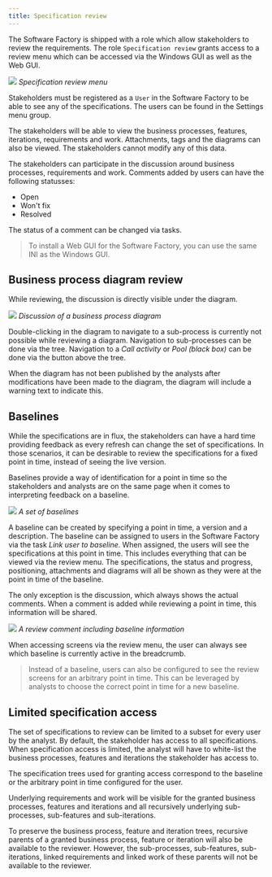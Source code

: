 ```yaml
---
title: Specification review
---
```


The Software Factory is shipped with a role which allow stakeholders to review the requirements. The role `Specification review` grants access to a review menu which can be accessed via the Windows GUI as well as the Web GUI.

![](assets/sf/specification_review_menu.png)
*Specification review menu*

Stakeholders must be registered as a `User` in the Software Factory to be able to see any of the specifications. The users can be found in the Settings menu group.

The stakeholders will be able to view the business processes, features, iterations, requirements and work. Attachments, tags and the diagrams can also be viewed. The stakeholders cannot modify any of this data.

The stakeholders can participate in the discussion around business processes, requirements and work. Comments added by users can have the following statusses:
- Open
- Won't fix
- Resolved

The status of a comment can be changed via tasks.

> To install a Web GUI for the Software Factory, you can use the same INI as the Windows GUI.

## Business process diagram review

While reviewing, the discussion is directly visible under the diagram.

![](assets/sf/diagram-review.png)
*Discussion of a business process diagram*

Double-clicking in the diagram to navigate to a sub-process is currently not possible while reviewing a diagram. Navigation to sub-processes can be done via the tree. Navigation to a *Call activity* or *Pool (black box)* can be done via the button above the tree.

When the diagram has not been published by the analysts after modifications have been made to the diagram, the diagram will include a warning text to indicate this.

## Baselines

While the specifications are in flux, the stakeholders can have a hard time providing feedback as every refresh can change the set of specifications. In those scenarios, it can be desirable to review the specifications for a fixed point in time, instead of seeing the live version.

Baselines provide a way of identification for a point in time so the stakeholders and analysts are on the same page when it comes to interpreting feedback on a baseline.

![](assets/sf/baseline.png)
*A set of baselines*

A baseline can be created by specifying a point in time, a version and a description. The baseline can be assigned to users in the Software Factory via the task *Link user to baseline*. When assigned, the users will see the specifications at this point in time. This includes everything that can be viewed via the review menu. The specifications, the status and progress, positioning, attachments and diagrams will all be shown as they were at the point in time of the baseline. 

The only exception is the discussion, which always shows the actual comments. When a comment is added while reviewing a point in time, this information will be shared.

![](assets/sf/baseline-comment.png)
*A review comment including baseline information*

When accessing screens via the review menu, the user can always see which baseline is currently active in the breadcrumb. 

> Instead of a baseline, users can also be configured to see the review screens for an arbitrary point in time. This can be leveraged by analysts to choose the correct point in time for a new baseline.

## Limited specification access

The set of specifications to review can be limited to a subset for every user by the analyst. By default, the stakeholder has access to all specifications. When specification access is limited, the analyst will have to white-list the business processes, features and iterations the stakeholder has access to.

The specification trees used for granting access correspond to the baseline or the arbitrary point in time configured for the user.

Underlying requirements and work will be visible for the granted business processes, features and iterations and all recursively underlying sub-processes, sub-features and sub-iterations.

To preserve the business process, feature and iteration trees, recursive parents of a granted business process, feature or iteration will also be available to the reviewer. However, the sub-processes, sub-features, sub-iterations, linked requirements and linked work of these parents will not be available to the reviewer.
